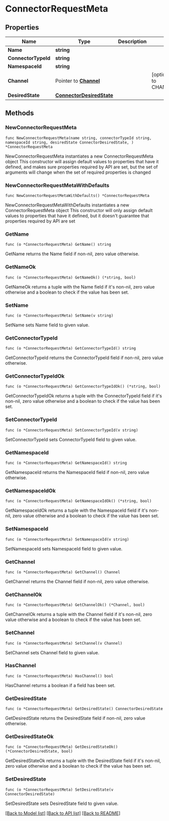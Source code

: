# ConnectorRequestMeta

## Properties

Name | Type | Description | Notes
------------ | ------------- | ------------- | -------------
**Name** | **string** |  | 
**ConnectorTypeId** | **string** |  | 
**NamespaceId** | **string** |  | 
**Channel** | Pointer to [**Channel**](Channel.md) |  | [optional] [default to CHANNEL_STABLE]
**DesiredState** | [**ConnectorDesiredState**](ConnectorDesiredState.md) |  | 

## Methods

### NewConnectorRequestMeta

`func NewConnectorRequestMeta(name string, connectorTypeId string, namespaceId string, desiredState ConnectorDesiredState, ) *ConnectorRequestMeta`

NewConnectorRequestMeta instantiates a new ConnectorRequestMeta object
This constructor will assign default values to properties that have it defined,
and makes sure properties required by API are set, but the set of arguments
will change when the set of required properties is changed

### NewConnectorRequestMetaWithDefaults

`func NewConnectorRequestMetaWithDefaults() *ConnectorRequestMeta`

NewConnectorRequestMetaWithDefaults instantiates a new ConnectorRequestMeta object
This constructor will only assign default values to properties that have it defined,
but it doesn't guarantee that properties required by API are set

### GetName

`func (o *ConnectorRequestMeta) GetName() string`

GetName returns the Name field if non-nil, zero value otherwise.

### GetNameOk

`func (o *ConnectorRequestMeta) GetNameOk() (*string, bool)`

GetNameOk returns a tuple with the Name field if it's non-nil, zero value otherwise
and a boolean to check if the value has been set.

### SetName

`func (o *ConnectorRequestMeta) SetName(v string)`

SetName sets Name field to given value.


### GetConnectorTypeId

`func (o *ConnectorRequestMeta) GetConnectorTypeId() string`

GetConnectorTypeId returns the ConnectorTypeId field if non-nil, zero value otherwise.

### GetConnectorTypeIdOk

`func (o *ConnectorRequestMeta) GetConnectorTypeIdOk() (*string, bool)`

GetConnectorTypeIdOk returns a tuple with the ConnectorTypeId field if it's non-nil, zero value otherwise
and a boolean to check if the value has been set.

### SetConnectorTypeId

`func (o *ConnectorRequestMeta) SetConnectorTypeId(v string)`

SetConnectorTypeId sets ConnectorTypeId field to given value.


### GetNamespaceId

`func (o *ConnectorRequestMeta) GetNamespaceId() string`

GetNamespaceId returns the NamespaceId field if non-nil, zero value otherwise.

### GetNamespaceIdOk

`func (o *ConnectorRequestMeta) GetNamespaceIdOk() (*string, bool)`

GetNamespaceIdOk returns a tuple with the NamespaceId field if it's non-nil, zero value otherwise
and a boolean to check if the value has been set.

### SetNamespaceId

`func (o *ConnectorRequestMeta) SetNamespaceId(v string)`

SetNamespaceId sets NamespaceId field to given value.


### GetChannel

`func (o *ConnectorRequestMeta) GetChannel() Channel`

GetChannel returns the Channel field if non-nil, zero value otherwise.

### GetChannelOk

`func (o *ConnectorRequestMeta) GetChannelOk() (*Channel, bool)`

GetChannelOk returns a tuple with the Channel field if it's non-nil, zero value otherwise
and a boolean to check if the value has been set.

### SetChannel

`func (o *ConnectorRequestMeta) SetChannel(v Channel)`

SetChannel sets Channel field to given value.

### HasChannel

`func (o *ConnectorRequestMeta) HasChannel() bool`

HasChannel returns a boolean if a field has been set.

### GetDesiredState

`func (o *ConnectorRequestMeta) GetDesiredState() ConnectorDesiredState`

GetDesiredState returns the DesiredState field if non-nil, zero value otherwise.

### GetDesiredStateOk

`func (o *ConnectorRequestMeta) GetDesiredStateOk() (*ConnectorDesiredState, bool)`

GetDesiredStateOk returns a tuple with the DesiredState field if it's non-nil, zero value otherwise
and a boolean to check if the value has been set.

### SetDesiredState

`func (o *ConnectorRequestMeta) SetDesiredState(v ConnectorDesiredState)`

SetDesiredState sets DesiredState field to given value.



[[Back to Model list]](../README.md#documentation-for-models) [[Back to API list]](../README.md#documentation-for-api-endpoints) [[Back to README]](../README.md)


